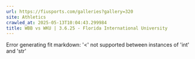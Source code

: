 ```yaml
---
url: https://fiusports.com/galleries?gallery=320
site: Athletics
crawled_at: 2025-05-13T10:04:43.299984
title: WBB vs WKU | 3.6.25 - Florida International University
---
```


Error generating fit markdown: '<' not supported between instances of 'int' and 'str'